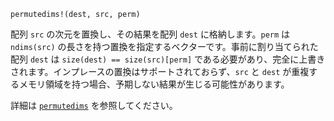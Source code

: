 ```
permutedims!(dest, src, perm)
```

配列 `src` の次元を置換し、その結果を配列 `dest` に格納します。`perm` は `ndims(src)` の長さを持つ置換を指定するベクターです。事前に割り当てられた配列 `dest` は `size(dest) == size(src)[perm]` である必要があり、完全に上書きされます。インプレースの置換はサポートされておらず、`src` と `dest` が重複するメモリ領域を持つ場合、予期しない結果が生じる可能性があります。

詳細は [`permutedims`](@ref) を参照してください。
